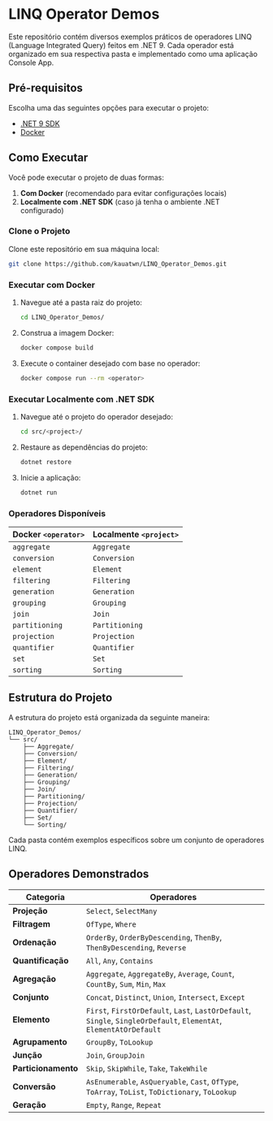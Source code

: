 # LINQ Operator Demos

Este repositório contém diversos exemplos práticos de operadores LINQ (Language Integrated Query) feitos em .NET 9. Cada operador está organizado em sua respectiva pasta e implementado como uma aplicação Console App.

## Pré-requisitos

Escolha uma das seguintes opções para executar o projeto:

- [.NET 9 SDK](https://dotnet.microsoft.com/download)
- [Docker](https://www.docker.com/)

## Como Executar

Você pode executar o projeto de duas formas:

1. **Com Docker** (recomendado para evitar configurações locais)
2. **Localmente com .NET SDK** (caso já tenha o ambiente .NET configurado)

### Clone o Projeto

Clone este repositório em sua máquina local:

```bash
git clone https://github.com/kauatwn/LINQ_Operator_Demos.git
```

### Executar com Docker

1. Navegue até a pasta raiz do projeto:

    ```bash
    cd LINQ_Operator_Demos/
    ```

2. Construa a imagem Docker:

    ```bash
    docker compose build
    ```

3. Execute o container desejado com base no operador:

    ```bash
    docker compose run --rm <operator>
    ```

### Executar Localmente com .NET SDK

1. Navegue até o projeto do operador desejado:

    ```bash
    cd src/<project>/
    ```

2. Restaure as dependências do projeto:

    ```bash
    dotnet restore
    ```

3. Inicie a aplicação:

    ```bash
    dotnet run
    ```

### Operadores Disponíveis

| Docker `<operator>` | Localmente `<project>` |
| ------------------- | ---------------------- |
| `aggregate`         | `Aggregate`            |
| `conversion`        | `Conversion`           |
| `element`           | `Element`              |
| `filtering`         | `Filtering`            |
| `generation`        | `Generation`           |
| `grouping`          | `Grouping`             |
| `join`              | `Join`                 |
| `partitioning`      | `Partitioning`         |
| `projection`        | `Projection`           |
| `quantifier`        | `Quantifier`           |
| `set`               | `Set`                  |
| `sorting`           | `Sorting`              |

## Estrutura do Projeto

A estrutura do projeto está organizada da seguinte maneira:

```plaintext
LINQ_Operator_Demos/
└── src/
    ├── Aggregate/
    ├── Conversion/
    ├── Element/
    ├── Filtering/
    ├── Generation/
    ├── Grouping/
    ├── Join/
    ├── Partitioning/
    ├── Projection/
    ├── Quantifier/
    ├── Set/
    └── Sorting/
```

Cada pasta contém exemplos específicos sobre um conjunto de operadores LINQ.

## Operadores Demonstrados

| Categoria           | Operadores                                                                                                         |
| ------------------- | ------------------------------------------------------------------------------------------------------------------ |
| **Projeção**        | `Select`, `SelectMany`                                                                                             |
| **Filtragem**       | `OfType`, `Where`                                                                                                  |
| **Ordenação**       | `OrderBy`, `OrderByDescending`, `ThenBy`, `ThenByDescending`, `Reverse`                                            |
| **Quantificação**   | `All`, `Any`, `Contains`                                                                                           |
| **Agregação**       | `Aggregate`, `AggregateBy`, `Average`, `Count`, `CountBy`, `Sum`, `Min`, `Max`                                     |
| **Conjunto**        | `Concat`, `Distinct`, `Union`, `Intersect`, `Except`                                                               |
| **Elemento**        | `First`, `FirstOrDefault`, `Last`, `LastOrDefault`, `Single`, `SingleOrDefault`, `ElementAt`, `ElementAtOrDefault` |
| **Agrupamento**     | `GroupBy`, `ToLookup`                                                                                              |
| **Junção**          | `Join`, `GroupJoin`                                                                                                |
| **Particionamento** | `Skip`, `SkipWhile`, `Take`, `TakeWhile`                                                                           |
| **Conversão**       | `AsEnumerable`, `AsQueryable`, `Cast`, `OfType`, `ToArray`, `ToList`, `ToDictionary`, `ToLookup`                   |
| **Geração**         | `Empty`, `Range`, `Repeat`                                                                                         |

